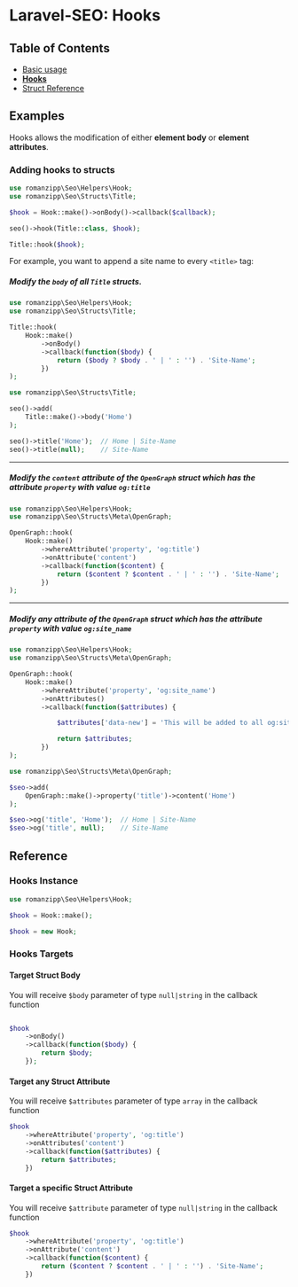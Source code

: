 # Laravel-SEO: Hooks

## Table of Contents

- [Basic usage](index.md)
- **[Hooks](hooks.md)**
- [Struct Reference](structs.md)

## Examples

Hooks allows the modification of either **element body** or **element attributes**.

### Adding hooks to structs

```php
use romanzipp\Seo\Helpers\Hook;
use romanzipp\Seo\Structs\Title;

$hook = Hook::make()->onBody()->callback($callback);

seo()->hook(Title::class, $hook);

Title::hook($hook);
```

For example, you want to append a site name to every `<title>` tag:

##### Modify the `body` of all `Title` structs.

```php
use romanzipp\Seo\Helpers\Hook;
use romanzipp\Seo\Structs\Title;

Title::hook(
    Hook::make()
        ->onBody()
        ->callback(function($body) {
            return ($body ? $body . ' | ' : '') . 'Site-Name';
        })
);
```

```php
use romanzipp\Seo\Structs\Title;

seo()->add(
    Title::make()->body('Home')
);

seo()->title('Home');  // Home | Site-Name
seo()->title(null);    // Site-Name
```

----

##### Modify the `content` attribute of the `OpenGraph` struct which has the attribute `property` with value `og:title`

```php
use romanzipp\Seo\Helpers\Hook;
use romanzipp\Seo\Structs\Meta\OpenGraph;

OpenGraph::hook(
    Hook::make()
        ->whereAttribute('property', 'og:title')
        ->onAttribute('content')
        ->callback(function($content) {
            return ($content ? $content . ' | ' : '') . 'Site-Name';
        })
);
```

----

##### Modify any attribute of the `OpenGraph` struct which has the attribute `property` with value `og:site_name`

```php
use romanzipp\Seo\Helpers\Hook;
use romanzipp\Seo\Structs\Meta\OpenGraph;

OpenGraph::hook(
    Hook::make()
        ->whereAttribute('property', 'og:site_name')
        ->onAttributes()
        ->callback(function($attributes) {

            $attributes['data-new'] = 'This will be added to all og:site_name meta tags';

            return $attributes;
        })
);
```

```php
use romanzipp\Seo\Structs\Meta\OpenGraph;

$seo->add(
    OpenGraph::make()->property('title')->content('Home')
);

$seo->og('title', 'Home');  // Home | Site-Name
$seo->og('title', null);    // Site-Name
```

## Reference

### Hooks Instance

```php
use romanzipp\Seo\Helpers\Hook;

$hook = Hook::make();

$hook = new Hook;
```

### Hooks Targets

#### Target Struct Body

You will receive `$body` parameter of type `null|string` in the callback function

```php

$hook
    ->onBody()
    ->callback(function($body) {
        return $body;
    });
```

#### Target any Struct Attribute

You will receive `$attributes` parameter of type `array` in the callback function

```php
$hook
    ->whereAttribute('property', 'og:title')
    ->onAttributes('content')
    ->callback(function($attributes) {
        return $attributes;
    })
```

#### Target a specific Struct Attribute

You will receive `$attribute` parameter of type `null|string` in the callback function

```php
$hook
    ->whereAttribute('property', 'og:title')
    ->onAttribute('content')
    ->callback(function($content) {
        return ($content ? $content . ' | ' : '') . 'Site-Name';
    })
```
